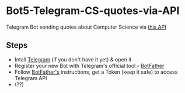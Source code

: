 # Bot5-Telegram-CS-quotes-via-API

Telegram Bot sending quotes about Computer Science via <a href="http://quotes.stormconsultancy.co.uk/api"> this API</a> <br>

<h2>Steps</h2>
<ul>
  <li>Intall <a href="https://telegram.org/">Telegram</a> (if you don't have it yet) & open it</li>
  <li>Register your new Bot with Telegram's official tool - <a href="https://telegram.me/BotFather">BotFather</a></li>
  <li>Follow <a href="https://telegram.me/BotFather">BotFather's</a> instructions, get a Token (keep it safe) to access Telegram API</li> 
  <li> (??)  </li>
